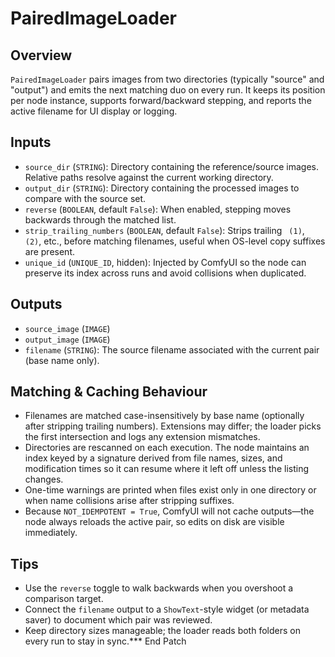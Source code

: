 # PairedImageLoader


## Overview
`PairedImageLoader` pairs images from two directories (typically "source" and "output") and emits the next matching duo on every run. It keeps its position per node instance, supports forward/backward stepping, and reports the active filename for UI display or logging.

## Inputs
- `source_dir` (`STRING`): Directory containing the reference/source images. Relative paths resolve against the current working directory.
- `output_dir` (`STRING`): Directory containing the processed images to compare with the source set.
- `reverse` (`BOOLEAN`, default `False`): When enabled, stepping moves backwards through the matched list.
- `strip_trailing_numbers` (`BOOLEAN`, default `False`): Strips trailing ` (1)`, ` (2)`, etc., before matching filenames, useful when OS-level copy suffixes are present.
- `unique_id` (`UNIQUE_ID`, hidden): Injected by ComfyUI so the node can preserve its index across runs and avoid collisions when duplicated.

## Outputs
- `source_image` (`IMAGE`)
- `output_image` (`IMAGE`)
- `filename` (`STRING`): The source filename associated with the current pair (base name only).

## Matching & Caching Behaviour
- Filenames are matched case-insensitively by base name (optionally after stripping trailing numbers). Extensions may differ; the loader picks the first intersection and logs any extension mismatches.
- Directories are rescanned on each execution. The node maintains an index keyed by a signature derived from file names, sizes, and modification times so it can resume where it left off unless the listing changes.
- One-time warnings are printed when files exist only in one directory or when name collisions arise after stripping suffixes.
- Because `NOT_IDEMPOTENT = True`, ComfyUI will not cache outputs—the node always reloads the active pair, so edits on disk are visible immediately.

## Tips
- Use the `reverse` toggle to walk backwards when you overshoot a comparison target.
- Connect the `filename` output to a `ShowText`-style widget (or metadata saver) to document which pair was reviewed.
- Keep directory sizes manageable; the loader reads both folders on every run to stay in sync.*** End Patch
